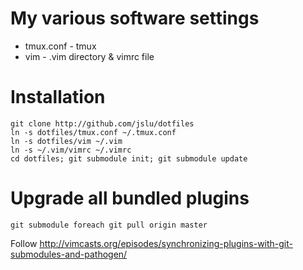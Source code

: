 # My various software settings
* tmux.conf - tmux
* vim - .vim directory & vimrc file

# Installation
	git clone http://github.com/jslu/dotfiles
	ln -s dotfiles/tmux.conf ~/.tmux.conf
	ln -s dotfiles/vim ~/.vim
	ln -s ~/.vim/vimrc ~/.vimrc
	cd dotfiles; git submodule init; git submodule update

# Upgrade all bundled plugins
	git submodule foreach git pull origin master

Follow http://vimcasts.org/episodes/synchronizing-plugins-with-git-submodules-and-pathogen/

